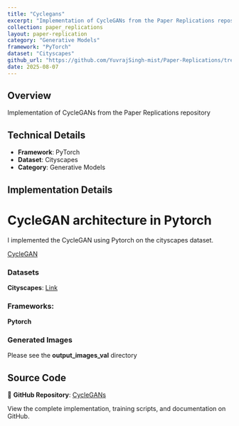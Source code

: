 ```yaml
---
title: "Cyclegans"
excerpt: "Implementation of CycleGANs from the Paper Replications repository"
collection: paper_replications
layout: paper-replication
category: "Generative Models"
framework: "PyTorch"
dataset: "Cityscapes"
github_url: "https://github.com/YuvrajSingh-mist/Paper-Replications/tree/master/CycleGANs"
date: 2025-08-07
---
```


## Overview
Implementation of CycleGANs from the Paper Replications repository

## Technical Details
- **Framework**: PyTorch
- **Dataset**: Cityscapes
- **Category**: Generative Models

## Implementation Details

# CycleGAN architecture in Pytorch

I implemented the CycleGAN using Pytorch on the cityscapes dataset.

[CycleGAN](https://arxiv.org/abs/1703.10593)

### Datasets

**Cityscapes**: [Link](https://github.com/junyanz/pytorch-CycleGAN-and-pix2pix)

### Frameworks:
**Pytorch**

### Generated Images
Please see the **output_images_val** directory

## Source Code
📁 **GitHub Repository**: [CycleGANs](https://github.com/YuvrajSingh-mist/Paper-Replications/tree/master/CycleGANs)

View the complete implementation, training scripts, and documentation on GitHub.
